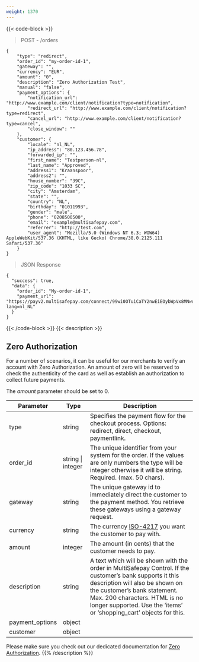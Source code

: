 ```yaml
---
weight: 1370
---
```

{{< code-block >}}
> POST - /orders

```shell
{
    "type": "redirect",
    "order_id": "my-order-id-1",
    "gateway": "",
    "currency": "EUR",
    "amount": "0",
    "description": "Zero Authorization Test",
    "manual": "false",
    "payment_options": {
        "notification_url": "http://www.example.com/client/notification?type=notification",
        "redirect_url": "http://www.example.com/client/notification?type=redirect",
        "cancel_url": "http://www.example.com/client/notification?type=cancel",
        "close_window": ""
    },
    "customer": {
        "locale": "nl_NL",
        "ip_address": "80.123.456.78",
        "forwarded_ip": "",
        "first_name": "Testperson-nl",
        "last_name": "Approved",
        "address1": "Kraanspoor",
        "address2": "",
        "house_number": "39C",
        "zip_code": "1033 SC",
        "city": "Amsterdam",
        "state": "",
        "country": "NL",
        "birthday": "01011993",
        "gender": "male",
        "phone": "0208500500",
        "email": "example@multisafepay.com",
        "referrer": "http://test.com",
        "user_agent": "Mozilla/5.0 (Windows NT 6.3; WOW64) AppleWebKit/537.36 (KHTML, like Gecko) Chrome/38.0.2125.111 Safari/537.36"
    }
}
```
> JSON Response


```shell
{
  "success": true,
  "data": {
    "order_id": "My-order-id-1",
    "payment_url": "https://payv2.multisafepay.com/connect/99wi0OTuiCaTY2nwEiEOybWpVx8MNwrJ75c/?lang=nl_NL"
  }
}
```
{{< /code-block >}}
{{< description >}}
## Zero Authorization

For a number of scenarios, it can be useful for our merchants to verify an account with Zero Authorization. An amount of zero will be reserved to check the authenticity of the card as well as establish an authorization to collect future payments. 

The _amount_ parameter should be set to 0.

| Parameter                      | Type      | Description |
|--------------------------------|-----------|-----------------------------------------------------------------------------------------|
|  type	|  string |    Specifies the payment flow for the checkout process. Options: redirect, direct, checkout, paymentlink. | 
|  order_id	|  string \| integer	|    The unique identifier from your system for the order. If the values are only numbers the type will be integer otherwise it will be string. Required. (max. 50 chars).|
| gateway  |	string  |	The unique gateway id to immediately direct the customer to the payment method. You retrieve these gateways using a gateway request. | 
| currency   |	string	 |    The currency [ISO-4217](https://www.iso.org/iso-4217-currency-codes.html) you want the customer to pay with. | 
| amount | integer |   The amount (in cents) that the customer needs to pay.| 
| description   |	string	|    A text which will be shown with the order in MultiSafepay Control. If the customer’s bank supports it this description will also be shown on the customer’s bank statement. Max. 200 characters. HTML is no longer supported. Use the ‘items’ or ‘shopping_cart’ objects for this. | 
|  payment_options 	|   object	 | 
| customer	| object	 | 



Please make sure you check out our dedicated documentation for [Zero Authorization](/tools/zero-authorization/).
{{% /description %}}